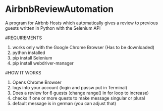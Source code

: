 # AirbnbReviewAutomation
A program for Airbnb Hosts which automatically gives a review to previous guests written in Python with the Selenium API

#REQUIREMENTS
1. works only with the Google Chrome Browser (Has to be downloaded)
2. python installed
3. pip install Selenium
4. pip install webdriver-manager

#HOW IT WORKS
1. Opens Chrome Browser
2. logs into your account (login and passw put in Terminal)
3. Does a review for 6 guests (change range() in for loop to increase)
4. checks if one or more quests to make message singular or plural
5. default message is in german (you can adjust that)
